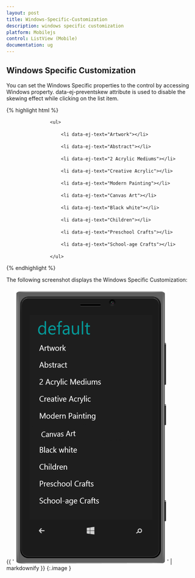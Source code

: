 ```yaml
---
layout: post
title: Windows-Specific-Customization
description: windows specific customization
platform: Mobilejs
control: ListView (Mobile)
documentation: ug
---
```


## Windows Specific Customization

You can set the Windows Specific properties to the control by accessing Windows property. data-ej-preventskew attribute is used to disable the skewing effect while clicking on the list item. 

{% highlight html %}



<div id="lb" data-role="ejmListView" data-ej-rendermode="windows" data-ej-windows-preventskew="true">

                 	<ul>

                		<li data-ej-text="Artwork"></li>

                 		<li data-ej-text="Abstract"></li>

                		<li data-ej-text="2 Acrylic Mediums"></li>

                		<li data-ej-text="Creative Acrylic"></li>

                		<li data-ej-text="Modern Painting"></li>

                		<li data-ej-text="Canvas Art"></li>

                 		<li data-ej-text="Black white"></li>

                		<li data-ej-text="Children"></li>

                		<li data-ej-text="Preschool Crafts"></li>

                		<li data-ej-text="School-age Crafts"></li>

                	</ul>

</div>



{% endhighlight %}



The following screenshot displays the Windows Specific Customization:

{{ '![preventScew](Windows-Specific-Customization_images/Windows-Specific-Customization_img1.png)' | markdownify }}
{:.image }


